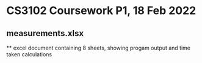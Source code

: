 # CS3102 Coursework P1, 18 Feb 2022

## measurements.xlsx

** excel document containing 8 sheets, showing progam output and time taken calculations
  
